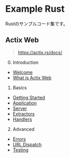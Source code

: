 # Example Rust

Rustのサンプルコード集です。

## Actix Web

> https://actix.rs/docs/

0. Introduction
  - [Welcome](https://github.com/ittokun/example-rust/tree/main/docs/actix_web/ch00-01-welcome.md)
  - [What is Actix Web](https://github.com/ittokun/example-rust/tree/main/docs/actix_web/ch00-02-whatis.md)
1. Basics
  - [Getting Started](https://github.com/ittokun/example-rust/tree/main/docs/actix_web/ch01-01-getting-started.md)
  - [Application](https://github.com/ittokun/example-rust/tree/main/docs/actix_web/ch01-02-application.md)
  - [Server](https://github.com/ittokun/example-rust/tree/main/docs/actix_web/ch01-03-server.md)
  - [Extractors](https://github.com/ittokun/example-rust/tree/main/docs/actix_web/ch01-04-extractors.md)
  - [Handlers](https://github.com/ittokun/example-rust/tree/main/docs/actix_web/ch01-05-handlers.md)
2. Advanced
  - [Errors](https://github.com/ittokun/example-rust/tree/main/docs/actix_web/ch02-01-errors.md)
  - [URL Dispatch](https://github.com/ittokun/example-rust/tree/main/docs/actix_web/ch02-02-url-dispatch.md)
  - [Testing](https://github.com/ittokun/example-rust/tree/main/docs/actix_web/ch02-05-testing.md)
